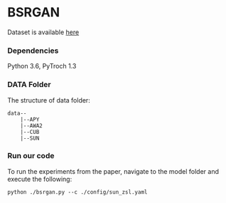 # BSRGAN

Dataset is available [here](https://www.mpi-inf.mpg.de/departments/computer-vision-and-multimodal-computing/research/zero-shot-learning/zero-shot-learning-the-good-the-bad-and-the-ugly/)

### Dependencies

Python 3.6, PyTroch 1.3

### DATA Folder

The structure of data folder:

```
data--
    |--APY
    |--AWA2
    |--CUB
    |--SUN
```

### Run our code

To run the experiments from the paper, navigate to the model folder and execute the following:

```
python ./bsrgan.py --c ./config/sun_zsl.yaml
```

